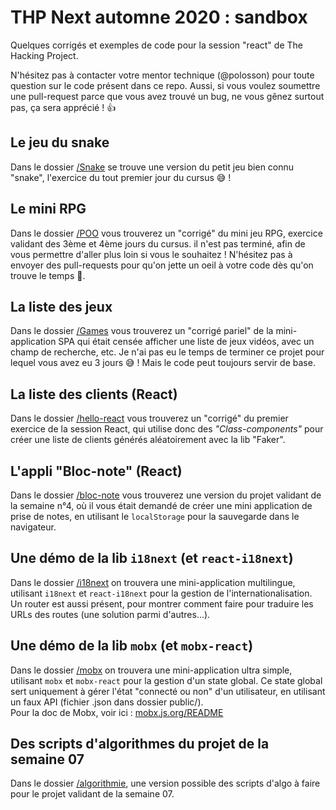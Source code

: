 # THP Next automne 2020 : sandbox

Quelques corrigés et exemples de code pour la session "react" de The Hacking Project.

N'hésitez pas à contacter votre mentor technique (@polosson) pour toute question sur le
code présent dans ce repo. Aussi, si vous voulez soumettre une pull-request parce que
vous avez trouvé un bug, ne vous gênez surtout pas, ça sera apprécié ! 👍

## Le jeu du snake

Dans le dossier [/Snake](/Snake) se trouve une version du petit jeu bien connu "snake",
l'exercice du tout premier jour du cursus 😅 !

## Le mini RPG

Dans le dossier [/POO](/POO) vous trouverez un "corrigé" du mini jeu RPG, exercice validant
des 3ème et 4ème jours du cursus. il n'est pas terminé, afin de vous permettre d'aller plus
loin si vous le souhaitez ! N'hésitez pas à envoyer des pull-requests pour qu'on jette un
oeil à votre code dès qu'on trouve le temps 🙂.

## La liste des jeux

Dans le dossier [/Games](/Games) vous trouverez un "corrigé pariel" de la mini-application SPA
qui était censée afficher une liste de jeux vidéos, avec un champ de recherche, etc.
Je n'ai pas eu le temps de terminer ce projet pour lequel vous avez eu 3 jours 😅 ! Mais
le code peut toujours servir de base.

## La liste des clients (React)

Dans le dossier [/hello-react](/hello-react) vous trouverez un "corrigé" du premier exercice
de la session React, qui utilise donc des *"Class-components"* pour créer une liste de clients
générés aléatoirement avec la lib "Faker".

## L'appli "Bloc-note" (React)

Dans le dossier [/bloc-note](/bloc-note) vous trouverez une version du projet validant de la semaine
n°4, où il vous était demandé de créer une mini application de prise de notes, en utilisant le
`localStorage` pour la sauvegarde dans le navigateur.

## Une démo de la lib `i18next` (et `react-i18next`)

Dans le dossier [/i18next](/i18next) on trouvera une mini-application multilingue, utilisant `i18next`
et `react-i18next` pour la gestion de l'internationalisation. Un router est aussi présent, pour montrer
comment faire pour traduire les URLs des routes (une solution parmi d'autres...).

## Une démo de la lib `mobx` (et `mobx-react`)

Dans le dossier [/mobx](/mobx) on trouvera une mini-application ultra simple, utilisant `mobx`
et `mobx-react` pour la gestion d'un state global. Ce state global sert uniquement à gérer l'état
"connecté ou non" d'un utilisateur, en utilisant un faux API (fichier .json dans dossier public/).  
Pour la doc de Mobx, voir ici : [mobx.js.org/README](https://mobx.js.org/README.html)

## Des scripts d'algorithmes du projet de la semaine 07

Dans le dossier [/algorithmie](/algorithmie), une version possible des scripts d'algo à faire
pour le projet validant de la semaine 07.
